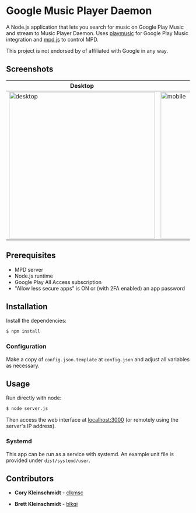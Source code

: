 # Google Music Player Daemon

A Node.js application that lets you search for music on Google Play Music and stream to Music Player Daemon. Uses [playmusic](https://github.com/jamon/playmusic) for Google Play Music integration and [mpd.js](https://github.com/andrewrk/mpd.js) to control MPD.

This project is not endorsed by of affiliated with Google in any way.

## Screenshots

| Desktop | Mobile |
| --- | --- |
| <img height="400" alt="desktop" src="https://user-images.githubusercontent.com/778005/52178071-c75fcc80-2797-11e9-94d4-af3d86c166cf.png"> | <img height="400" alt="mobile" src="https://user-images.githubusercontent.com/778005/52178070-c75fcc80-2797-11e9-990a-30926a8113a2.png"> |

## Prerequisites

* MPD server
* Node.js runtime
* Google Play All Access subscription
* "Allow less secure apps" is ON or (with 2FA enabled) an app password

## Installation

Install the dependencies:

```sh
$ npm install
```

### Configuration

Make a copy of `config.json.template` at `config.json` and adjust all variables as necessary. 

## Usage

Run directly with node:

```sh
$ node server.js
```

Then access the web interface at [localhost:3000](http://localhost:3000) (or remotely using the server's IP address).

### Systemd

This app can be run as a service with systemd. An example unit file is provided under `dist/systemd/user`.

## Contributors

* **Cory Kleinschmidt** - [clkmsc](https://github.com/clkmsc)

* **Brett Kleinschmidt** - [blkqi](https://github.com/blkqi)
